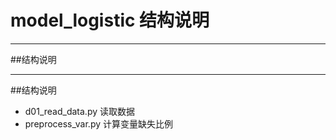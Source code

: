 # model_logistic 结构说明
***
##结构说明
***
##结构说明
* d01_read_data.py 读取数据
* preprocess_var.py 计算变量缺失比例

 
    
